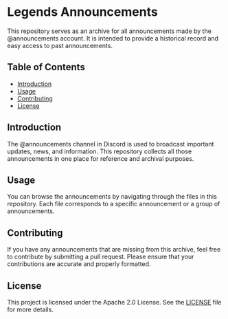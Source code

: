 # Legends Announcements

This repository serves as an archive for all announcements made by the @announcements account. It is intended to provide a historical record and easy access to past announcements.

## Table of Contents

- [Introduction](#introduction)
- [Usage](#usage)
- [Contributing](#contributing)
- [License](#license)

## Introduction

The @announcements channel in Discord is used to broadcast important updates, news, and information. This repository collects all those announcements in one place for reference and archival purposes.

## Usage

You can browse the announcements by navigating through the files in this repository. Each file corresponds to a specific announcement or a group of announcements.

## Contributing

If you have any announcements that are missing from this archive, feel free to contribute by submitting a pull request. Please ensure that your contributions are accurate and properly formatted.

## License

This project is licensed under the Apache 2.0 License. See the [LICENSE](LICENSE) file for more details.